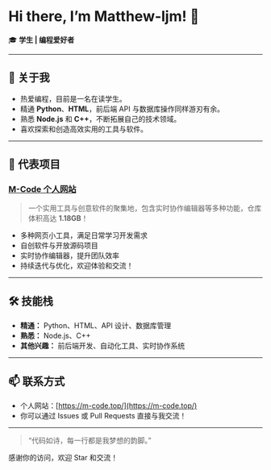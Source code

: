 # Hi there, I’m Matthew-ljm! 👋

🎓 **学生 | 编程爱好者**

---

## 🚀 关于我

- 热爱编程，目前是一名在读学生。
- 精通 **Python**、**HTML**，前后端 API 与数据库操作同样游刃有余。
- 熟悉 **Node.js** 和 **C++**，不断拓展自己的技术领域。
- 喜欢探索和创造高效实用的工具与软件。

---

## 🌟 代表项目

### [M-Code 个人网站](https://m-code.top/)
> 一个实用工具与创意软件的聚集地，包含实时协作编辑器等多种功能，仓库体积高达 **1.18GB**！

- 多种网页小工具，满足日常学习开发需求
- 自创软件与开放源码项目
- 实时协作编辑器，提升团队效率
- 持续迭代与优化，欢迎体验和交流！

---

## 🛠️ 技能栈

- **精通：** Python、HTML、API 设计、数据库管理
- **熟悉：** Node.js、C++
- **其他兴趣：** 前后端开发、自动化工具、实时协作系统

---

## 📫 联系方式

- 个人网站：[https://m-code.top/](https://m-code.top/)
- 你可以通过 Issues 或 Pull Requests 直接与我交流！

---

> “代码如诗，每一行都是我梦想的韵脚。”

感谢你的访问，欢迎 Star 和交流！
